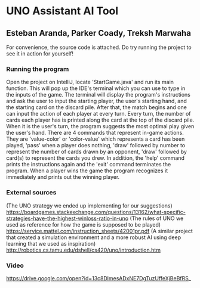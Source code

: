 # UNO Assistant AI Tool
## Esteban Aranda, Parker Coady, Treksh Marwaha

For convenience, the source code is attached. Do try running the project to see it in action for yourself!

### Running the program
Open the project on IntelliJ, locate 'StartGame.java' and run its main function. 
This will pop up the IDE's terminal which you can use to type in the inputs of the game.
The terminal will display the program's instructions and ask the user to input
the starting player, the user's starting hand, and the starting card on the discard pile.
After that, the match begins and one can input the action of each player at every turn.
Every turn, the number of cards each player has is printed along the card at the top of
the discard pile.
When it is the user's turn, the program suggests the most optimal play given the user's hand.
There are 4 commands that represent in-game actions. They are 'value-color' or 'color-value'
which represents a card has been played, 'pass' when a player does nothing, 'draw' followed
by number to represent the number of cards drawn by an opponent, 'draw' followed by card(s)
to represent the cards you drew.
In addition, the 'help' command prints the instructions again and the 'exit' command
terminates the program.
When a player wins the game the program recognizes it immediately and prints out the 
winning player.

### External sources
(The UNO strategy we ended up implementing for our suggestions)
https://boardgames.stackexchange.com/questions/13162/what-specific-strategies-have-the-highest-winloss-ratio-in-uno
(The rules of UNO we used as reference for how the game is supposed to be played)
https://service.mattel.com/instruction_sheets/42001pr.pdf
(A similar project that created a simulation environment and a more robust AI using deep learning that we used as inspiration)
http://robotics.cs.tamu.edu/dshell/cs420/uno/introduction.htm

### Video
https://drive.google.com/open?id=13c8DlmesADxNE7DgTuzUffeXjBeBfRS_
